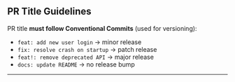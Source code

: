 ## PR Title Guidelines

PR title **must follow Conventional Commits** (used for versioning):

- `feat: add new user login` → minor release
- `fix: resolve crash on startup` → patch release
- `feat!: remove deprecated API` → major release
- `docs: update README` → no release bump

---
